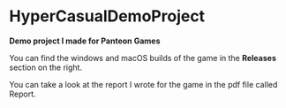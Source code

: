 # HyperCasualDemoProject

**Demo project I made for Panteon Games**

You can find the windows and macOS builds of the game in the **Releases** section on the right.

You can take a look at the report I wrote for the game in the pdf file called Report.


